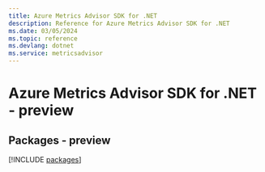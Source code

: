 ```yaml
---
title: Azure Metrics Advisor SDK for .NET
description: Reference for Azure Metrics Advisor SDK for .NET
ms.date: 03/05/2024
ms.topic: reference
ms.devlang: dotnet
ms.service: metricsadvisor
---
```

# Azure Metrics Advisor SDK for .NET - preview
## Packages - preview
[!INCLUDE [packages](metrics-advisor-index.md)]